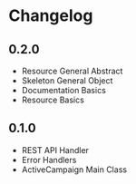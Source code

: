 # Changelog

## 0.2.0
- Resource General Abstract
- Skeleton General Object
- Documentation Basics
- Resource Basics


## 0.1.0
- REST API Handler
- Error Handlers
- ActiveCampaign Main Class
